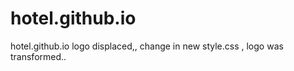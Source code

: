 # hotel.github.io
hotel.github.io
logo displaced,, change in new style.css , logo was transformed..

